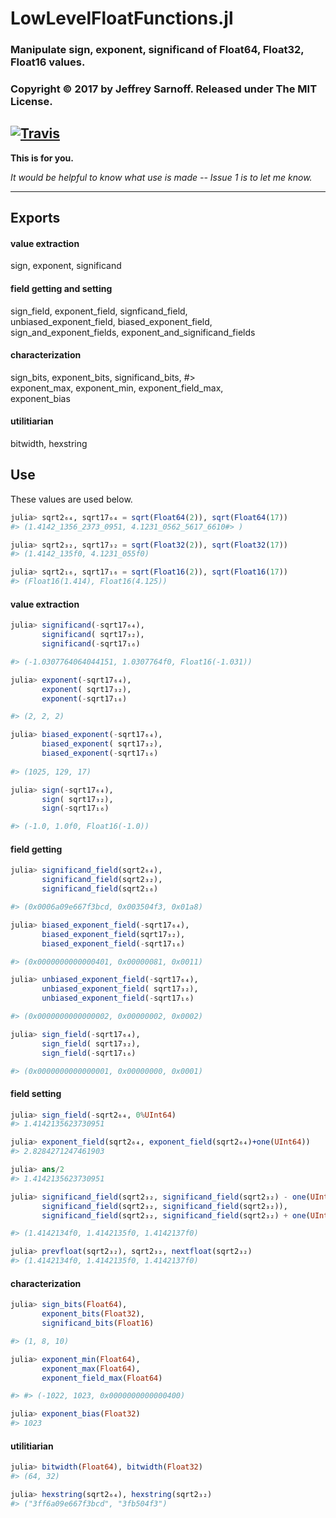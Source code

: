 # LowLevelFloatFunctions.jl

### Manipulate sign, exponent, significand of Float64, Float32, Float16 values.

### Copyright &copy; 2017 by Jeffrey Sarnoff.  Released under The MIT License.

[![Travis](https://travis-ci.org/JeffreySarnoff/LowLevelFloatFunctions.jl.svg?branch=master)](https://travis-ci.org/JeffreySarnoff/LowLevelFloatFunctions.jl)
-------

**This is for you.** 

*It would be helpful to know what use is made -- Issue 1 is to let me know.*

-----

## Exports

#### value extraction

sign, exponent, significand

#### field getting and setting

sign_field, exponent_field, signficand_field,    
unbiased_exponent_field, biased_exponent_field,    
sign_and_exponent_fields, exponent_and_significand_fields

#### characterization

sign_bits, exponent_bits, significand_bits,  #>       
exponent_max, exponent_min, exponent_field_max,        
exponent_bias

#### utilitiarian

bitwidth, hexstring

## Use

These values are used below.

```julia
julia> sqrt2₆₄, sqrt17₆₄ = sqrt(Float64(2)), sqrt(Float64(17))
#> (1.4142_1356_2373_0951, 4.1231_0562_5617_6610#> )

julia> sqrt2₃₂, sqrt17₃₂ = sqrt(Float32(2)), sqrt(Float32(17))
#> (1.4142_135f0, 4.1231_055f0)

julia> sqrt2₁₆, sqrt17₁₆ = sqrt(Float16(2)), sqrt(Float16(17))
#> (Float16(1.414), Float16(4.125))
```

#### value extraction

```julia
julia> significand(-sqrt17₆₄),
       significand( sqrt17₃₂),
       significand(-sqrt17₁₆)

#> (-1.0307764064044151, 1.0307764f0, Float16(-1.031))

julia> exponent(-sqrt17₆₄),
       exponent( sqrt17₃₂),
       exponent(-sqrt17₁₆)

#> (2, 2, 2)

julia> biased_exponent(-sqrt17₆₄),    
       biased_exponent( sqrt17₃₂),    
       biased_exponent(-sqrt17₁₆)
 
#> (1025, 129, 17)

julia> sign(-sqrt17₆₄),
       sign( sqrt17₃₂), 
       sign(-sqrt17₁₆)

#> (-1.0, 1.0f0, Float16(-1.0))
```
#### field getting
```julia
julia> significand_field(sqrt2₆₄),
       significand_field(sqrt2₃₂),
       significand_field(sqrt2₁₆)

#> (0x0006a09e667f3bcd, 0x003504f3, 0x01a8)

julia> biased_exponent_field(-sqrt17₆₄),
       biased_exponent_field(sqrt17₃₂),    
       biased_exponent_field(-sqrt17₁₆)

#> (0x0000000000000401, 0x00000081, 0x0011) 

julia> unbiased_exponent_field(-sqrt17₆₄),
       unbiased_exponent_field( sqrt17₃₂),    
       unbiased_exponent_field(-sqrt17₁₆)

#> (0x0000000000000002, 0x00000002, 0x0002)

julia> sign_field(-sqrt17₆₄),
       sign_field( sqrt17₃₂),
       sign_field(-sqrt17₁₆)

#> (0x0000000000000001, 0x00000000, 0x0001)
```
#### field setting
```julia
julia> sign_field(-sqrt2₆₄, 0%UInt64)
#> 1.4142135623730951

julia> exponent_field(sqrt2₆₄, exponent_field(sqrt2₆₄)+one(UInt64))
#> 2.8284271247461903

julia> ans/2
#> 1.4142135623730951

julia> significand_field(sqrt2₃₂, significand_field(sqrt2₃₂) - one(UInt32)),
       significand_field(sqrt2₃₂, significand_field(sqrt2₃₂)),
       significand_field(sqrt2₃₂, significand_field(sqrt2₃₂) + one(UInt32))

#> (1.4142134f0, 1.4142135f0, 1.4142137f0)

julia> prevfloat(sqrt2₃₂), sqrt2₃₂, nextfloat(sqrt2₃₂)
#> (1.4142134f0, 1.4142135f0, 1.4142137f0)
```
#### characterization
```julia
julia> sign_bits(Float64),
       exponent_bits(Float32),
       significand_bits(Float16)

#> (1, 8, 10)

julia> exponent_min(Float64),
       exponent_max(Float64),
       exponent_field_max(Float64)

#> #> (-1022, 1023, 0x0000000000000400)

julia> exponent_bias(Float32)
#> 1023
```
#### utilitiarian
```julia
julia> bitwidth(Float64), bitwidth(Float32)
#> (64, 32)

julia> hexstring(sqrt2₆₄), hexstring(sqrt2₃₂)
#> ("3ff6a09e667f3bcd", "3fb504f3")
```

